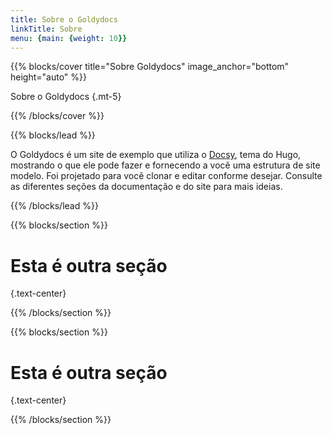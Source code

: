 ```yaml
---
title: Sobre o Goldydocs
linkTitle: Sobre
menu: {main: {weight: 10}}
---
```


{{% blocks/cover title="Sobre Goldydocs" image_anchor="bottom" height="auto" %}}

Sobre o Goldydocs
{.mt-5}

{{% /blocks/cover %}}

{{% blocks/lead %}}

O Goldydocs é um site de exemplo que utiliza o [Docsy](https://github.com/google/docsy),
 tema do Hugo, mostrando o que ele pode fazer e fornecendo a você uma estrutura de site
 modelo. Foi projetado para você clonar e editar conforme desejar. Consulte as
 diferentes seções da documentação e do site para mais ideias.

{{% /blocks/lead %}}

{{% blocks/section %}}

# Esta é outra seção
{.text-center}

{{% /blocks/section %}}

{{% blocks/section %}}

# Esta é outra seção
{.text-center}

{{% /blocks/section %}}